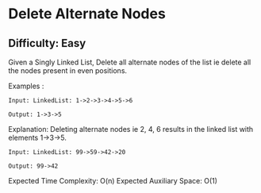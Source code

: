 # Delete Alternate Nodes

## Difficulty: Easy

Given a Singly Linked List, Delete all alternate nodes of the list ie delete all the nodes present in even positions.

Examples :

    Input: LinkedList: 1->2->3->4->5->6
    
    Output: 1->3->5

Explanation: Deleting alternate nodes ie 2, 4, 6 results in the linked list with elements 1->3->5.

    Input: LinkedList: 99->59->42->20
    
    Output: 99->42
 
Expected Time Complexity: O(n)
Expected Auxiliary Space: O(1)